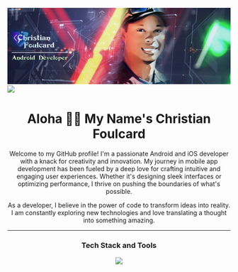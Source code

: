 ![Banner](https://github.com/Cfoulcard/Cfoulcard/blob/main/githubbanner.png)
   ![](https://komarev.com/ghpvc/?username=your-github-username&color=blue)


<h1 align="center">Aloha 👋🏽 My Name's Christian Foulcard</h1>

 <p align="center">
Welcome to my GitHub profile! I'm a passionate Android and iOS developer with a knack for creativity and innovation. My journey in mobile app development has been fueled by a deep love for crafting intuitive and engaging user experiences. Whether it's designing sleek interfaces or optimizing performance, I thrive on pushing the boundaries of what's possible. 
  </p>

 <p align="center">
  As a developer, I believe in the power of code to transform ideas into reality. I am constantly exploring new technologies and love translating a thought into something amazing.
 </p>


<hr>
<h3 align="center">Tech Stack and Tools</h4>
<p align="center">
   <a href="https://skillicons.dev">
        <img src="https://skillicons.dev/icons?i=kotlin,swift,java,python,androidstudio,gradle,graphql,ktor,aws,bitbucket,figma,xd,postman,firebase,git,theme=dark" />
      </a>
</p>

 
 <!-- [![Top Langs](https://github-readme-stats.vercel.app/api/top-langs/?username=cfoulcard)](https://github.com/cfoulcard) -->
